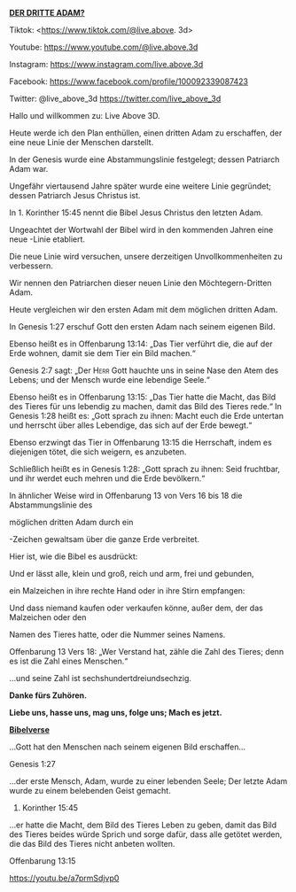 **<u>DER DRITTE ADAM?</u>**

Tiktok: <https://www.tiktok.com/@live.above. 3d>

Youtube: <https://www.youtube.com/@live.above.3d>

Instagram: <https://www.instagram.com/live.above.3d>

Facebook: <https://www.facebook.com/profile/100092339087423> 

Twitter: @live\_above\_3d <https://twitter.com/live_above_3d>

Hallo und willkommen zu: Live Above 3D.

Heute werde ich den Plan enthüllen, einen dritten Adam zu erschaffen, der eine neue Linie der Menschen darstellt.

In der Genesis wurde eine Abstammungslinie festgelegt; dessen Patriarch Adam war.

Ungefähr viertausend Jahre später wurde eine weitere Linie gegründet; dessen Patriarch Jesus Christus ist.

In 1. Korinther 15:45 nennt die Bibel Jesus Christus den letzten Adam.

Ungeachtet der Wortwahl der Bibel wird in den kommenden Jahren eine neue -Linie etabliert.

Die neue Linie wird versuchen, unsere derzeitigen Unvollkommenheiten zu verbessern.

Wir nennen den Patriarchen dieser neuen Linie den Möchtegern-Dritten Adam.

Heute vergleichen wir den ersten Adam mit dem möglichen dritten Adam.

In Genesis 1:27 erschuf Gott den ersten Adam nach seinem eigenen Bild.

Ebenso heißt es in Offenbarung 13:14: „Das Tier verführt die, die auf der Erde wohnen, damit sie dem Tier ein Bild machen.“

Genesis 2:7 sagt: „Der <span class="smallcaps">Herr</span> Gott hauchte uns in seine Nase den Atem des Lebens; und der Mensch wurde eine lebendige Seele.“

Ebenso heißt es in Offenbarung 13:15: „Das Tier hatte die Macht, das Bild des Tieres für uns lebendig zu machen, damit das Bild des Tieres rede.“ In Genesis 1:28 heißt es: „Gott sprach zu ihnen: Macht euch die Erde untertan und herrscht über alles Lebendige, das sich auf der Erde bewegt.“

Ebenso erzwingt das Tier in Offenbarung 13:15 die Herrschaft, indem es diejenigen tötet, die sich weigern, es anzubeten.

Schließlich heißt es in Genesis 1:28: „Gott sprach zu ihnen: Seid fruchtbar, und ihr werdet euch mehren und die Erde bevölkern.“

In ähnlicher Weise wird in Offenbarung 13 von Vers 16 bis 18 die Abstammungslinie des

möglichen dritten Adam durch ein

-Zeichen gewaltsam über die ganze Erde verbreitet.

Hier ist, wie die Bibel es ausdrückt:

Und er lässt alle, klein und groß, reich und arm, frei und gebunden,

ein Malzeichen in ihre rechte Hand oder in ihre Stirn empfangen:

Und dass niemand kaufen oder verkaufen könne, außer dem, der das Malzeichen oder den

Namen des Tieres hatte, oder die Nummer seines Namens.

Offenbarung 13 Vers 18: „Wer Verstand hat, zähle die Zahl des Tieres; denn es ist die Zahl eines Menschen.“

…und seine Zahl ist sechshundertdreiundsechzig.

**Danke fürs Zuhören.**

**Liebe uns, hasse uns, mag uns, folge uns; Mach es jetzt.**

**<u>Bibelverse</u>**

…Gott hat den Menschen nach seinem eigenen Bild erschaffen… 

Genesis 1:27

…der erste Mensch, Adam, wurde zu einer lebenden Seele; Der letzte Adam wurde zu einem belebenden Geist gemacht.

1. Korinther 15:45

…er hatte die Macht, dem Bild des Tieres Leben zu geben, damit das Bild des Tieres beides würde Sprich und sorge dafür, dass alle getötet werden, die das Bild des Tieres nicht anbeten wollten.

Offenbarung 13:15

<https://youtu.be/a7prmSdjvp0>